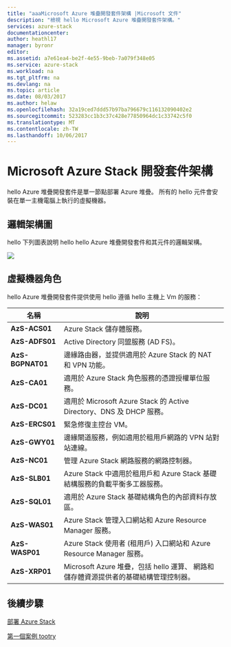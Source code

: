 ```yaml
---
title: "aaaMicrosoft Azure 堆疊開發套件架構 |Microsoft 文件"
description: "檢視 hello Microsoft Azure 堆疊開發套件架構。"
services: azure-stack
documentationcenter: 
author: heathl17
manager: byronr
editor: 
ms.assetid: a7e61ea4-be2f-4e55-9beb-7a079f348e05
ms.service: azure-stack
ms.workload: na
ms.tgt_pltfrm: na
ms.devlang: na
ms.topic: article
ms.date: 08/03/2017
ms.author: helaw
ms.openlocfilehash: 32a19ced7ddd57b97ba796679c116132090402e2
ms.sourcegitcommit: 523283cc1b3c37c428e77850964dc1c33742c5f0
ms.translationtype: MT
ms.contentlocale: zh-TW
ms.lasthandoff: 10/06/2017
---
```

# <a name="microsoft-azure-stack-development-kit-architecture"></a>Microsoft Azure Stack 開發套件架構
hello Azure 堆疊開發套件是單一節點部署 Azure 堆疊。 所有的 hello 元件會安裝在單一主機電腦上執行的虛擬機器。 

## <a name="logical-architecture-diagram"></a>邏輯架構圖
hello 下列圖表說明 hello hello Azure 堆疊開發套件和其元件的邏輯架構。

![](media/azure-stack-architecture/image1.png)

## <a name="virtual-machine-roles"></a>虛擬機器角色
hello Azure 堆疊開發套件提供使用 hello 遵循 hello 主機上 Vm 的服務：

| 名稱 | 說明 |
| ----- | ----- |
| **AzS-ACS01** | Azure Stack 儲存體服務。|
| **AzS-ADFS01** | Active Directory 同盟服務 (AD FS)。  |
| **AzS-BGPNAT01** | 邊緣路由器，並提供適用於 Azure Stack 的 NAT 和 VPN 功能。 |
| **AzS-CA01** | 適用於 Azure Stack 角色服務的憑證授權單位服務。|
| **AzS-DC01** | 適用於 Microsoft Azure Stack 的 Active Directory、DNS 及 DHCP 服務。|
| **AzS-ERCS01** | 緊急修復主控台 VM。 |
| **AzS-GWY01** | 邊緣閘道服務，例如適用於租用戶網路的 VPN 站對站連線。|
| **AzS-NC01** | 管理 Azure Stack 網路服務的網路控制器。  |
| **AzS-SLB01** | Azure Stack 中適用於租用戶和 Azure Stack 基礎結構服務的負載平衡多工器服務。  |
| **AzS-SQL01** | 適用於 Azure Stack 基礎結構角色的內部資料存放區。  |
| **AzS-WAS01** | Azure Stack 管理入口網站和 Azure Resource Manager 服務。|
| **AzS-WASP01**| Azure Stack 使用者 (租用戶) 入口網站和 Azure Resource Manager 服務。|
| **AzS-XRP01** | Microsoft Azure 堆疊，包括 hello 運算、 網路和儲存體資源提供者的基礎結構管理控制器。|


## <a name="next-steps"></a>後續步驟
[部署 Azure Stack](azure-stack-deploy.md)

[第一個案例 tootry](azure-stack-first-scenarios.md)

